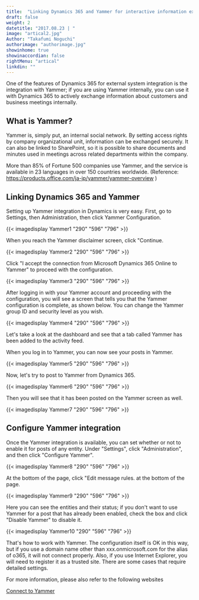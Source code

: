 ```yaml
---
title:  "Linking Dynamics 365 and Yammer for interactive information exchange"
draft: false
weight: 2
datetitle: "2017.08.23 | "
image: "artical2.jpg"
Author: "Takafumi Noguchi"
authorimage: "authorimage.jpg"
showinhome: true
showinaccordian: false
rightMenu: "artical"
linkdin: ""
---
```

<!-- Intro  -->
One of the features of Dynamics 365 for external system integration is the integration with Yammer; if you are using Yammer internally, you can use it with Dynamics 365 to actively exchange information about customers and business meetings internally.


## What is Yammer?
Yammer is, simply put, an internal social network. By setting access rights by company organizational unit, information can be exchanged securely. It can also be linked to SharePoint, so it is possible to share documents and minutes used in meetings across related departments within the company.

More than 85% of Fortune 500 companies use Yammer, and the service is available in 23 languages in over 150 countries worldwide. (Reference: https://products.office.com/ja-jp/yammer/yammer-overview )

## Linking Dynamics 365 and Yammer
Setting up Yammer integration in Dynamics is very easy. First, go to Settings, then Administration, then click Yammer Configuration.
<!-- Image= Yammer1.png -->
{{< imagedisplay Yammer1 "290" "596" "796" >}}


When you reach the Yammer disclaimer screen, click "Continue.
<!-- Image= Yammer2.png -->
{{< imagedisplay Yammer2 "290" "596" "796" >}}


Click "I accept the connection from Microsoft Dynamics 365 Online to Yammer" to proceed with the configuration.
<!-- Image= Yammer3.png -->
{{< imagedisplay Yammer3 "290" "596" "796" >}}


After logging in with your Yammer account and proceeding with the configuration, you will see a screen that tells you that the Yammer configuration is complete, as shown below.
You can change the Yammer group ID and security level as you wish.

<!-- Image= Yammer4.png -->
{{< imagedisplay Yammer4 "290" "596" "796" >}}


Let's take a look at the dashboard and see that a tab called Yammer has been added to the activity feed.

When you log in to Yammer, you can now see your posts in Yammer.
<!-- Image= Yammer5.png -->
{{< imagedisplay Yammer5 "290" "596" "796" >}}


Now, let's try to post to Yammer from Dynamics 365.
<!-- Image= Yammer6.png -->
{{< imagedisplay Yammer6 "290" "596" "796" >}}


Then you will see that it has been posted on the Yammer screen as well.
<!-- Image= Yammer7.png -->
{{< imagedisplay Yammer7 "290" "596" "796" >}}


## Configure Yammer integration
Once the Yammer integration is available, you can set whether or not to enable it for posts of any entity.
Under "Settings", click "Administration", and then click "Configure Yammer".
<!-- Image= Yammer8.png -->
{{< imagedisplay Yammer8 "290" "596" "796" >}}


At the bottom of the page, click "Edit message rules. at the bottom of the page.
<!-- Image= Yammer9.png -->
{{< imagedisplay Yammer9 "290" "596" "796" >}}


Here you can see the entities and their status; if you don't want to use Yammer for a post that has already been enabled, check the box and click "Disable Yammer" to disable it.
<!-- Image= Yammer10.png -->
{{< imagedisplay Yammer10 "290" "596" "796" >}}


That's how to work with Yammer.
The configuration itself is OK in this way, but if you use a domain name other than xxx.onmicrosoft.com for the alias of o365, it will not connect properly. Also, if you use Internet Explorer, you will need to register it as a trusted site. There are some cases that require detailed settings.

For more information, please also refer to the following websites

[Connect to Yammer](https://docs.microsoft.com/ja-jp/power-platform/admin/connect-yammer)    
&nbsp;